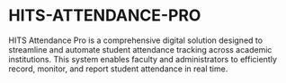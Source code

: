 # HITS-ATTENDANCE-PRO
HITS Attendance Pro is a comprehensive digital solution designed to streamline and automate student attendance tracking across academic institutions. This system enables faculty and administrators to efficiently record, monitor, and report student attendance in real time.
